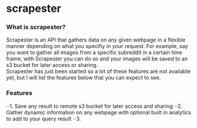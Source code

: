 # scrapester

### What is scrapester?
Scrapester is an API that gathers data on any given webpage in a flexible manner depending on what you specifiy in your request. For example, say you want to gather all images from a specific subreddit in a certain time frame, with Scrapester you can do so and your images will be saved to an s3 bucket for later access or sharing. <br/>
Scrapester has just been started so a lot of these features are not available yet, but I will list the features below that you can expect to see.
 
### Features
⋅⋅1. Save any result to remote s3 bucket for later access and sharing
⋅⋅2. Gather dynamic information on any webpage with optional built in analytics to add to your query result
⋅⋅3. 
